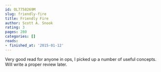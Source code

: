```yaml
---
id: OL7758269M
slug: friendly-fire
title: Friendly Fire
author: Scott A. Snook
rating: 3
pages: 280
categories: []
reads:
- finished_at: '2015-01-12'
---
```

Very good read for anyone in ops, I picked up a number of useful concepts. Will write a proper review later.
